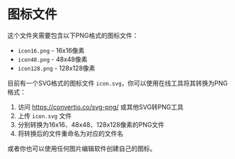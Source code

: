 # 图标文件

这个文件夹需要包含以下PNG格式的图标文件：

- `icon16.png` - 16x16像素
- `icon48.png` - 48x48像素  
- `icon128.png` - 128x128像素

目前有一个SVG格式的图标文件 `icon.svg`，你可以使用在线工具将其转换为PNG格式：

1. 访问 https://convertio.co/svg-png/ 或其他SVG转PNG工具
2. 上传 `icon.svg` 文件
3. 分别转换为16x16、48x48、128x128像素的PNG文件
4. 将转换后的文件重命名为对应的文件名

或者你也可以使用任何图片编辑软件创建自己的图标。 